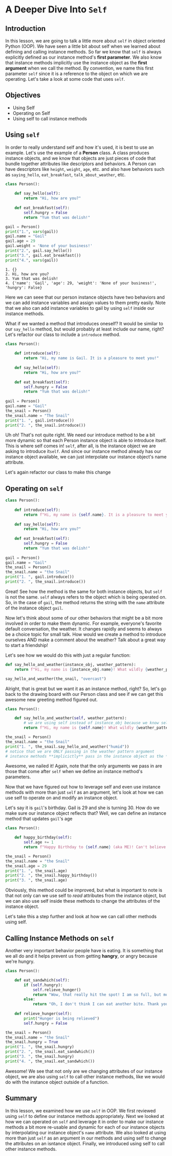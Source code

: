 
# A Deeper Dive Into `Self`

## Introduction
In this lesson, we are going to talk a little more about `self` in object oriented Python (OOP). We have seen a little bit about self when we learned about defining and calling instance methods. So far we know that `self` is always explicitly defined as our instance method's **first parameter**. We also know that instance methods implicitly use the instance object as the **first argument** when we call the method. By convention, we name this first parameter `self` since it is a reference to the object on which we are operating. Let's take a look at some code that uses `self`.

## Objectives
* Using Self
* Operating on Self
* Using self to call instance methods

## Using `self`

In order to really understand self and how it's used, it is best to use an example. Let's use the example of a **Person** class. A class produces instance objects, and we know that objects are just pieces of code that bundle together attributes like descriptors and behaviors. A Person can have descriptors like `height`, `weight`, `age`, etc. and also have behaviors such as `saying_hello`, `eat_breakfast`, `talk_about_weather`, etc. 


```python
class Person():
    
    def say_hello(self):
        return "Hi, how are you?"
        
    def eat_breakfast(self):
        self.hungry = False
        return "Yum that was delish!"

gail = Person()
print("1.", vars(gail))
gail.name = "Gail"
gail.age = 29
gail.weight = 'None of your business!'
print("2.", gail.say_hello())
print("3.", gail.eat_breakfast())
print("4.", vars(gail))
```

    1. {}
    2. Hi, how are you?
    3. Yum that was delish!
    4. {'name': 'Gail', 'age': 29, 'weight': 'None of your business!', 'hungry': False}


Here we can seee that our person instance objects have two behaviors and we can add instance variables and assign values to them pretty easily. Note that we also can add instance variables to gail by using `self` inside our instance methods.

What if we wanted a method that introduces oneself? It would be similar to our `say_hello` method, but would probably at least include our name, right? Let's refactor our class to include a `introduce` method.


```python
class Person():
    
    def introduce(self):
        return "Hi, my name is Gail. It is a pleasure to meet you!"
    
    def say_hello(self):
        return "Hi, how are you?"
        
    def eat_breakfast(self):
        self.hungry = False
        return "Yum that was delish!"
        
gail = Person()
gail.name = "Gail"
the_snail = Person()
the_snail.name = "The Snail"
print("1. ", gail.introduce())
print("2. ", the_snail.introduce())
```

Uh oh! That's not quite right. We need our introduce method to be a bit more dynamic so that each Person instance object is able to introduce itself. This is where self comes in! `self`, after all, is the instance object we are asking to introduce it`self`. And since our instance method already has our instance object available, we can just interpolate our instance object's name attribute. 

Let's again refactor our class to make this change

## Operating on `self`


```python
class Person():
    
    def introduce(self):
        return f"Hi, my name is {self.name}. It is a pleasure to meet you!"
    
    def say_hello(self):
        return "Hi, how are you?"
        
    def eat_breakfast(self):
        self.hungry = False
        return "Yum that was delish!"
        
gail = Person()
gail.name = "Gail"
the_snail = Person()
the_snail.name = "the Snail"
print("1. ", gail.introduce())
print("2. ", the_snail.introduce())
```

Great! See how the method is the same for both instance objects, but `self` is not the same. `self` always refers to the object which is being operated on. So, in the case of `gail`, the method returns the string with the `name` attribute of the instance object `gail`. 

Now let's think about some of our other behaviors that might be a bit more involved in order to make them dynamic. For example, everyone's favorite default conversation, the weather. It changes rapidly and seems to always be a choice topic for small talk. How would we create a method to introduce ourselves AND make a comment about the weather? Talk about a great way to start a friendship!

Let's see how we would do this with just a regular function:


```python
def say_hello_and_weather(instance_obj, weather_pattern):
    return f"Hi, my name is {instance_obj.name}! What wildly {weather_pattern} weather we're having, right?!"

say_hello_and_weather(the_snail, "overcast")
```

Alright, that is great but we want it as an instance method, right? So, let's go back to the drawing board with our Person class and see if we can get this awesome new greeting method figured out.


```python
class Person():

    def say_hello_and_weather(self, weather_pattern):
        # we are using self instead of instance_obj because we know self represents the instance object
        return f"Hi, my name is {self.name}! What wildly {weather_pattern} weather we're having, right?!"

the_snail = Person()
the_snail.name = "the Snail"
print("1. ", the_snail.say_hello_and_weather("humid"))
# notice that we are ONLY passing in the weather pattern argument
# instance methods **implicictly** pass in the instance object as the **first** argument
```

Awesome, we nailed it! Again, note that the only arguments we pass in are those that come after `self` when we define an instance method's parameters.

Now that we have figured out how to leverage self and even use instance methods with more than just `self` as an argument, let's look at how we can use self to operate on and modify an instance object.

Let's say it is `gail`'s birthday. Gail is 29 and she is turning 30. How do we make sure our instance object reflects that? Well, we can define an instance method that updates `gail`'s age


```python
class Person():

    def happy_birthday(self):
        self.age += 1
        return f"Happy Birthday to {self.name} (aka ME)! Can't believe I'm {self.age}?!"

the_snail = Person()
the_snail.name = "the Snail"
the_snail.age = 29
print("1. ", the_snail.age)
print("2. ", the_snail.happy_birthday())
print("3. ", the_snail.age)
```

Obviously, this method could be improved, but what is important to note is that not only can we use self to *read* attributes from the instance object, but we can also use self inside these methods to change the attributes of the instance object. 

Let's take this a step further and look at how we can call other methods using self. 

## Calling Instance Methods on `self`

Another very important behavior people have is eating. It is something that we all do and it helps prevent us from getting **hangry**, or angry because we're hungry.


```python
class Person():

    def eat_sandwhich(self):
        if (self.hungry):
            self.relieve_hunger()
            return "Wow, that really hit the spot! I am so full, but more importantly, I'm not hangry anymore!"
        else:
            return "Oh, I don't think I can eat another bite. Thank you, though!"
    
    def relieve_hunger(self):
        print("Hunger is being relieved")
        self.hungry = False

the_snail = Person()
the_snail.name = "the Snail"
the_snail.hungry = True
print("1. ", the_snail.hungry)
print("2. ", the_snail.eat_sandwhich())
print("3. ", the_snail.hungry)
print("4. ", the_snail.eat_sandwhich())
```

Awesome! We see that not only are we changing attributes of our instance object, we are also using `self` to call other instance methods, like we would do with the instance object outside of a function. 

## Summary

In this lesson, we examined how we use `self` in OOP. We first reviewed using `self` to define our instance methods appropriately. Next we looked at how we can operated on `self` and leverage it in order to make our instance methods a bit more re-usable and dynamic for each of our instance objects by interpolating our instance object's `name` attribute. We also looked at using more than just `self` as an argument in our methods and using self to change the attributes on an isntance object. Finally, we introduced using self to call other instance methods.
